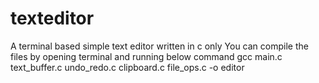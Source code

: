 # texteditor
A terminal based simple text editor written in c only
You can compile the files by opening terminal and running below command
gcc main.c text_buffer.c undo_redo.c clipboard.c file_ops.c -o editor

